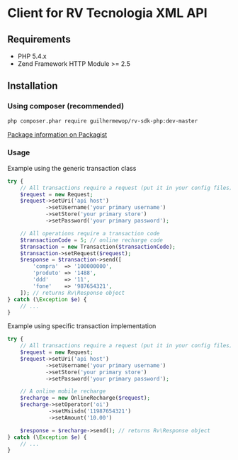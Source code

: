 # Client for RV Tecnologia XML API

## Requirements

* PHP 5.4.x
* Zend Framework HTTP Module >= 2.5

## Installation
### Using composer (recommended)

```bash
php composer.phar require guilhermewop/rv-sdk-php:dev-master
```

[Package information on Packagist](https://packagist.org/packages/guilhermewop/rv-sdk-php)

### Usage
Example using the generic transaction class

```php
try {
    // All transactions require a request (put it in your config files)
    $request = new Request;
    $request->setUri('api host')
            ->setUsername('your primary username')
            ->setStore('your primary store')
            ->setPassword('your primary password');

    // All operations require a transaction code
    $transactionCode = 5; // online recharge code
    $transaction = new Transaction($transactionCode);
    $transaction->setRequest($request);
    $response = $transaction->send([
        'compra'  => '100000000',
        'produto' => '1488',
        'ddd'     => '11',
        'fone'    => '987654321',
    ]); // returns Rv\Response object
} catch (\Exception $e) {
    // ... 
}
```

Example using specific transaction implementation

```php
try {
    // All transactions require a request (put it in your config files)
    $request = new Request;
    $request->setUri('api host')
            ->setUsername('your primary username')
            ->setStore('your primary store')
            ->setPassword('your primary password');

    // A online mobile recharge
    $recharge = new OnlineRecharge($request);
    $recharge->setOperator('oi')
             ->setMsisdn('11987654321')
             ->setAmount('10.00')

    $response = $recharge->send(); // returns Rv\Response object
} catch (\Exception $e) {
    // ... 
}
```